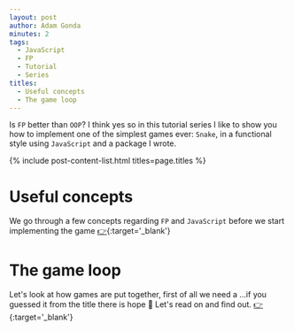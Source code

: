 ```yaml
---
layout: post
author: Adam Gonda
minutes: 2
tags:
  - JavaScript
  - FP
  - Tutorial
  - Series
titles:
  - Useful concepts
  - The game loop
---
```


Is `FP` better than `OOP`? I think yes so in this tutorial series I like to
show you how to implement one of the simplest games ever:
`Snake`, in a functional style using `JavaScript` and a package I wrote.

{% include post-content-list.html titles=page.titles %}

# Useful concepts

We go through a few concepts regarding `FP` and `JavaScript`
before we start implementing the game [👉](/2022/06/14/Useful-concepts.html){:target='_blank'}

# The game loop

Let's look at how games are put together, first of all we
need a ...if you guessed it from the title there is hope 🤠
Let's read on and find out. [👉](/2022/06/15/The-game-loop.html){:target='_blank'}
